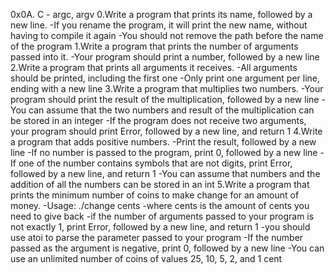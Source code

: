 0x0A. C - argc, argv
0.Write a program that prints its name, followed by a new line.
-If you rename the program, it will print the new name, without having to compile it again
-You should not remove the path before the name of the program
1.Write a program that prints the number of arguments passed into it.
-Your program should print a number, followed by a new line
2.Write a program that prints all arguments it receives.
-All arguments should be printed, including the first one
-Only print one argument per line, ending with a new line
3.Write a program that multiplies two numbers.
-Your program should print the result of the multiplication, followed by a new line
-You can assume that the two numbers and result of the multiplication can be stored in an integer
-If the program does not receive two arguments, your program should print Error, followed by a new line, and return 1
4.Write a program that adds positive numbers.
-Print the result, followed by a new line
-If no number is passed to the program, print 0, followed by a new line
-If one of the number contains symbols that are not digits, print Error, followed by a new line, and return 1
-You can assume that numbers and the addition of all the numbers can be stored in an int
5.Write a program that prints the minimum number of coins to make change for an amount of money.
-Usage: ./change cents
-where cents is the amount of cents you need to give back
-if the number of arguments passed to your program is not exactly 1, print Error, followed by a new line, and return 1
-you should use atoi to parse the parameter passed to your program
-If the number passed as the argument is negative, print 0, followed by a new line
-You can use an unlimited number of coins of values 25, 10, 5, 2, and 1 cent
